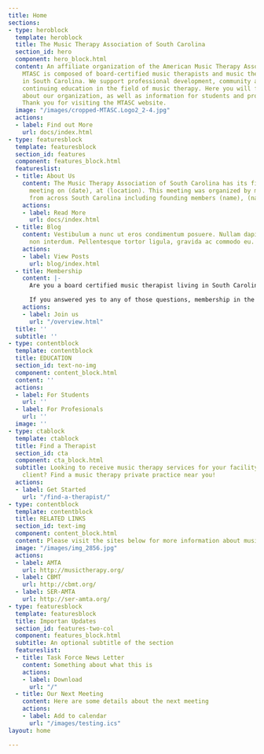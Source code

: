 ```yaml
---
title: Home
sections:
- type: heroblock
  template: heroblock
  title: The Music Therapy Association of South Carolina
  section_id: hero
  component: hero_block.html
  content: An affiliate organization of the American Music Therapy Association (AMTA).
    MTASC is composed of board-certified music therapists and music therapy students
    in South Carolina. We support professional development, community awareness and
    continuing education in the field of music therapy. Here you will find more information
    about our organization, as well as information for students and professional therapists.
    Thank you for visiting the MTASC website.
  image: "/images/cropped-MTASC.Logo2_2-4.jpg"
  actions:
  - label: Find out More
    url: docs/index.html
- type: featuresblock
  template: featuresblock
  section_id: features
  component: features_block.html
  featureslist:
  - title: About Us
    content: The Music Therapy Association of South Carolina has its first organizational
      meeting on (date), at (location). This meeting was organized by music therapists
      from across South Carolina including founding members (name), (name)....
    actions:
    - label: Read More
      url: docs/index.html
  - title: Blog
    content: Vestibulum a nunc ut eros condimentum posuere. Nullam dapibus quis nunc
      non interdum. Pellentesque tortor ligula, gravida ac commodo eu.
    actions:
    - label: View Posts
      url: blog/index.html
  - title: Membership
    content: |-
      Are you a board certified music therapist living in South Carolina? Are you a board certified music therapist looking to move to South Carolina? Are you studying music therapy in South Carolina?

      If you answered yes to any of those questions, membership in the Music Therapy Association of South Carolina is for you!
    actions:
    - label: Join us
      url: "/overview.html"
  title: ''
  subtitle: ''
- type: contentblock
  template: contentblock
  title: EDUCATION
  section_id: text-no-img
  component: content_block.html
  content: ''
  actions:
  - label: For Students
    url: ''
  - label: For Profesionals
    url: ''
  image: ''
- type: ctablock
  template: ctablock
  title: Find a Therapist
  section_id: cta
  component: cta_block.html
  subtitle: Looking to receive music therapy services for your facility or as an individual
    client? Find a music therapy private practice near you!
  actions:
  - label: Get Started
    url: "/find-a-therapist/"
- type: contentblock
  template: contentblock
  title: RELATED LINKS
  section_id: text-img
  component: content_block.html
  content: Please visit the sites below for more information about music therapy.
  image: "/images/img_2856.jpg"
  actions:
  - label: AMTA
    url: http://musictherapy.org/
  - label: CBMT
    url: http://cbmt.org/
  - label: SER-AMTA
    url: http://ser-amta.org/
- type: featuresblock
  template: featuresblock
  title: Importan Updates
  section_id: features-two-col
  component: features_block.html
  subtitle: An optional subtitle of the section
  featureslist:
  - title: Task Force News Letter
    content: Something about what this is
    actions:
    - label: Download
      url: "/"
  - title: Our Next Meeting
    content: Here are some details about the next meeting
    actions:
    - label: Add to calendar
      url: "/images/testing.ics"
layout: home

---
```

